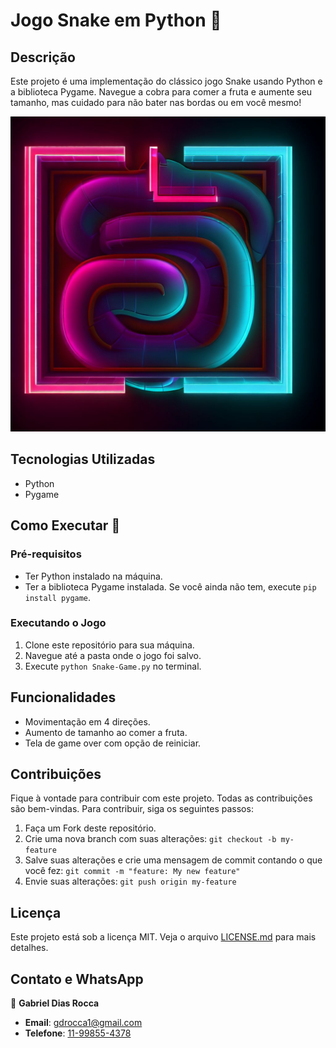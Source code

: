 # Jogo Snake em Python 🐍

## Descrição
Este projeto é uma implementação do clássico jogo Snake usando Python e a biblioteca Pygame. Navegue a cobra para comer a fruta e aumente seu tamanho, mas cuidado para não bater nas bordas ou em você mesmo!

![Imagem do Jogo](./media/snake-cyberpunk.jpg)

## Tecnologias Utilizadas
- Python
- Pygame

## Como Executar 🚀

### Pré-requisitos
- Ter Python instalado na máquina.
- Ter a biblioteca Pygame instalada. Se você ainda não tem, execute `pip install pygame`.

### Executando o Jogo
1. Clone este repositório para sua máquina.
2. Navegue até a pasta onde o jogo foi salvo.
3. Execute `python Snake-Game.py` no terminal.

## Funcionalidades
- Movimentação em 4 direções.
- Aumento de tamanho ao comer a fruta.
- Tela de game over com opção de reiniciar.

## Contribuições
Fique à vontade para contribuir com este projeto. Todas as contribuições são bem-vindas. Para contribuir, siga os seguintes passos:
1. Faça um Fork deste repositório.
2. Crie uma nova branch com suas alterações: `git checkout -b my-feature`
3. Salve suas alterações e crie uma mensagem de commit contando o que você fez: `git commit -m "feature: My new feature"`
4. Envie suas alterações: `git push origin my-feature`

## Licença
Este projeto está sob a licença MIT. Veja o arquivo [LICENSE.md](LICENSE.md) para mais detalhes.

## Contato e WhatsApp
👤 **Gabriel Dias Rocca**
- **Email**: [gdrocca1@gmail.com](mailto:gdrocca1@gmail.com)
- **Telefone**: [11-99855-4378](tel:5511998554378)
